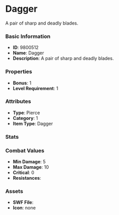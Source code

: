 # Dagger

A pair of sharp and deadly blades.

### Basic Information

- **ID**: 9800512
- **Name**: Dagger
- **Description**: A pair of sharp and deadly blades.

### Properties

- **Bonus**: 1
- **Level Requirement**: 1

### Attributes

- **Type**: Pierce    
- **Category**: 1
- **Item Type**: Dagger

### Stats


### Combat Values

- **Min Damage**: 5
- **Max Damage**: 10
- **Critical**: 0
- **Resistances**: 

### Assets

- **SWF File**: 
- **Icon**: none

